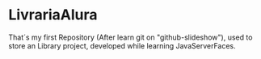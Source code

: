 # LivrariaAlura
That´s my first Repository (After learn git on "github-slideshow"), used to store an Library project, developed while learning JavaServerFaces.
